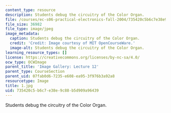 ```yaml
---
content_type: resource
description: Students debug the circuitry of the Color Organ.
file: /courses/ec-s06-practical-electronics-fall-2004/735420c5b6c7e38e9c88b5d909a96439_1.jpg
file_size: 36982
file_type: image/jpeg
image_metadata:
  caption: Students debug the circuitry of the Color Organ.
  credit: 'Credit: Image courtesy of MIT OpenCourseWare.'
  image-alt: Students debug the circuitry of the Color Organ.
learning_resource_types: []
license: https://creativecommons.org/licenses/by-nc-sa/4.0/
ocw_type: OCWImage
parent_title: 'Image Gallery: Lecture 12'
parent_type: CourseSection
parent_uid: 07fab0d6-7235-e608-ea95-3f976b3a92a8
resourcetype: Image
title: 1.jpg
uid: 735420c5-b6c7-e38e-9c88-b5d909a96439
---
```

Students debug the circuitry of the Color Organ.